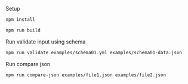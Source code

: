 Setup

```bash
npm install
```

```bash
npm run build
```

Run validate input using schema

```bash
npm run validate examples/schema01.yml examples/schema01-data.json
```

Run compare json

```bash
npm run compare-json examples/file1.json examples/file2.json
```
